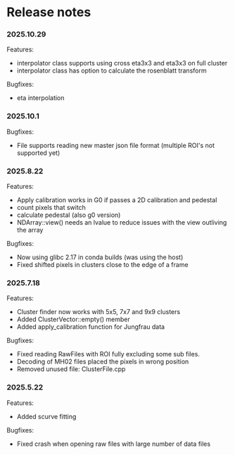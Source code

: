 # Release notes

### 2025.10.29

Features:

- interpolator class supports using cross eta3x3 and eta3x3 on full cluster 
- interpolator class has option to calculate the rosenblatt transform 

Bugfixes: 

- eta interpolation 

### 2025.10.1

Bugfixes: 

- File supports reading new master json file format (multiple ROI's not supported yet)

### 2025.8.22

Features:

- Apply calibration works in G0 if passes a 2D calibration and pedestal
- count pixels that switch
- calculate pedestal (also g0 version)
- NDArray::view() needs an lvalue to reduce issues with the view outliving the array


Bugfixes:

- Now using glibc 2.17 in conda builds (was using the host)
- Fixed shifted pixels in clusters close to the edge of a frame

### 2025.7.18

Features:

- Cluster finder now works with 5x5, 7x7 and 9x9 clusters
- Added ClusterVector::empty() member
- Added apply_calibration function for Jungfrau data

Bugfixes:
- Fixed reading RawFiles with ROI fully excluding some sub files. 
- Decoding of MH02 files placed the pixels in wrong position
- Removed unused file: ClusterFile.cpp 


### 2025.5.22

Features:

- Added scurve fitting

Bugfixes:

- Fixed crash when opening raw files with large number of data files







